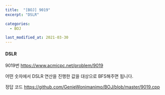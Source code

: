 ```yaml
---
title:  "[BOJ] 9019"
excerpt: "DSLR"

categories:
  - BOJ

last_modified_at: 2021-03-30
---
```


#### DSLR

9019번 <https://www.acmicpc.net/problem/9019>

어떤 숫자에서 DSLR 연산을 진행한 값을 대상으로 BFS해주면 됩니다.

정답 코드 <https://github.com/GenieWonimanimo/BOJ/blob/master/9019.cpp>